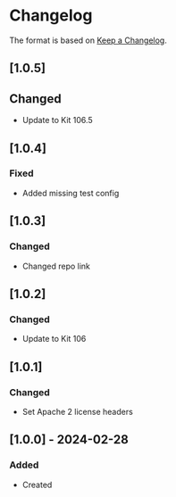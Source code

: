 # Changelog
The format is based on [Keep a Changelog](https://keepachangelog.com/en/1.0.0/).

## [1.0.5]
## Changed
- Update to Kit 106.5

## [1.0.4]
### Fixed
- Added missing test config

## [1.0.3]
### Changed
- Changed repo link

## [1.0.2]
### Changed
- Update to Kit 106

## [1.0.1]
### Changed
- Set Apache 2 license headers

## [1.0.0] - 2024-02-28
### Added
- Created
